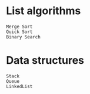 # List algorithms
	Merge Sort
	Quick Sort
	Binary Search
# Data structures
	Stack
	Queue
	LinkedList
